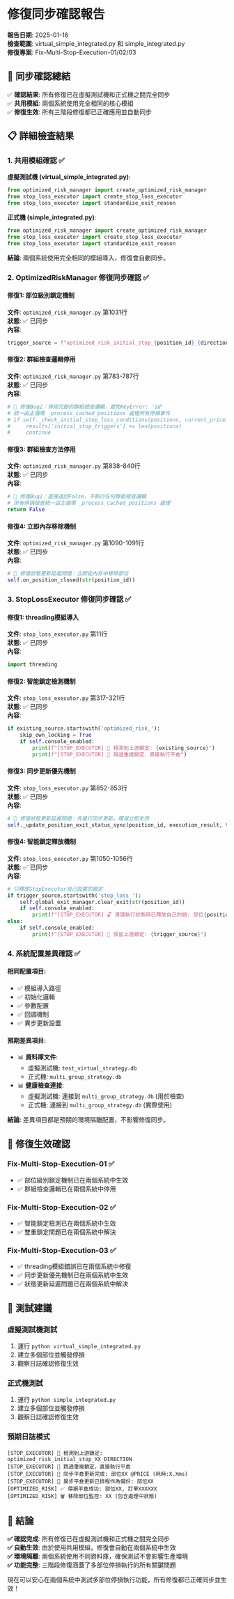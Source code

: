 # 修復同步確認報告

**報告日期**: 2025-01-16  
**檢查範圍**: virtual_simple_integrated.py 和 simple_integrated.py  
**修復專案**: Fix-Multi-Stop-Execution-01/02/03  

## 🎯 同步確認總結

✅ **確認結果**: 所有修復已在虛擬測試機和正式機之間完全同步  
✅ **共用模組**: 兩個系統使用完全相同的核心模組  
✅ **修復生效**: 所有三階段修復都已正確應用並自動同步  

## 📋 詳細檢查結果

### 1. 共用模組確認 ✅

**虛擬測試機 (virtual_simple_integrated.py)**:
```python
from optimized_risk_manager import create_optimized_risk_manager
from stop_loss_executor import create_stop_loss_executor
from stop_loss_executor import standardize_exit_reason
```

**正式機 (simple_integrated.py)**:
```python
from optimized_risk_manager import create_optimized_risk_manager
from stop_loss_executor import create_stop_loss_executor
from stop_loss_executor import standardize_exit_reason
```

**結論**: 兩個系統使用完全相同的模組導入，修復會自動同步。

### 2. OptimizedRiskManager 修復同步確認 ✅

#### 修復1: 部位級別鎖定機制
**文件**: `optimized_risk_manager.py` 第1031行  
**狀態**: ✅ 已同步  
**內容**: 
```python
trigger_source = f"optimized_risk_initial_stop_{position_id}_{direction}"
```

#### 修復2: 群組檢查邏輯停用
**文件**: `optimized_risk_manager.py` 第783-787行  
**狀態**: ✅ 已同步  
**內容**: 
```python
# 🔧 修復Bug2：停用冗餘的群組檢查邏輯，避免KeyError: 'id'
# 統一由主循環 _process_cached_positions 處理所有停損事件
# if self._check_initial_stop_loss_conditions(positions, current_price):
#     results['initial_stop_triggers'] += len(positions)
#     continue
```

#### 修復3: 群組檢查方法停用
**文件**: `optimized_risk_manager.py` 第838-840行  
**狀態**: ✅ 已同步  
**內容**: 
```python
# 🔧 修復Bug2：直接返回False，不執行任何群組檢查邏輯
# 所有停損檢查統一由主循環 _process_cached_positions 處理
return False
```

#### 修復4: 立即內存移除機制
**文件**: `optimized_risk_manager.py` 第1090-1091行  
**狀態**: ✅ 已同步  
**內容**: 
```python
# 🔧 修復狀態更新延遲問題：立即從內存中移除部位
self.on_position_closed(str(position_id))
```

### 3. StopLossExecutor 修復同步確認 ✅

#### 修復1: threading模組導入
**文件**: `stop_loss_executor.py` 第11行  
**狀態**: ✅ 已同步  
**內容**: 
```python
import threading
```

#### 修復2: 智能鎖定檢測機制
**文件**: `stop_loss_executor.py` 第317-321行  
**狀態**: ✅ 已同步  
**內容**: 
```python
if existing_source.startswith('optimized_risk_'):
    skip_own_locking = True
    if self.console_enabled:
        print(f"[STOP_EXECUTOR] 🔗 檢測到上游鎖定: {existing_source}")
        print(f"[STOP_EXECUTOR] 🚀 跳過重複鎖定，直接執行平倉")
```

#### 修復3: 同步更新優先機制
**文件**: `stop_loss_executor.py` 第852-853行  
**狀態**: ✅ 已同步  
**內容**: 
```python
# 🔧 修復狀態更新延遲問題：先進行同步更新，確保立即生效
self._update_position_exit_status_sync(position_id, execution_result, trigger_info)
```

#### 修復4: 智能鎖定釋放機制
**文件**: `stop_loss_executor.py` 第1050-1056行  
**狀態**: ✅ 已同步  
**內容**: 
```python
# 只釋放StopExecutor自己設置的鎖定
if trigger_source.startswith('stop_loss_'):
    self.global_exit_manager.clear_exit(str(position_id))
    if self.console_enabled:
        print(f"[STOP_EXECUTOR] 🔓 清理執行狀態時已釋放自己的鎖: 部位{position_id}")
else:
    if self.console_enabled:
        print(f"[STOP_EXECUTOR] 🔗 保留上游鎖定: {trigger_source}")
```

### 4. 系統配置差異確認 ✅

#### 相同配置項目:
- ✅ 模組導入路徑
- ✅ 初始化邏輯
- ✅ 參數配置
- ✅ 回調機制
- ✅ 異步更新設置

#### 預期差異項目:
- 📊 **資料庫文件**:
  - 虛擬測試機: `test_virtual_strategy.db`
  - 正式機: `multi_group_strategy.db`
- 📊 **健康檢查連接**:
  - 虛擬測試機: 連接到 `multi_group_strategy.db` (用於檢查)
  - 正式機: 連接到 `multi_group_strategy.db` (實際使用)

**結論**: 差異項目都是預期的環境隔離配置，不影響修復同步。

## 🎯 修復生效確認

### Fix-Multi-Stop-Execution-01 ✅
- ✅ 部位級別鎖定機制已在兩個系統中生效
- ✅ 群組檢查邏輯已在兩個系統中停用

### Fix-Multi-Stop-Execution-02 ✅
- ✅ 智能鎖定檢測已在兩個系統中生效
- ✅ 雙重鎖定問題已在兩個系統中解決

### Fix-Multi-Stop-Execution-03 ✅
- ✅ threading模組錯誤已在兩個系統中修復
- ✅ 同步更新優先機制已在兩個系統中生效
- ✅ 狀態更新延遲問題已在兩個系統中解決

## 🚀 測試建議

### 虛擬測試機測試
1. 運行 `python virtual_simple_integrated.py`
2. 建立多個部位並觸發停損
3. 觀察日誌確認修復生效

### 正式機測試
1. 運行 `python simple_integrated.py`
2. 建立多個部位並觸發停損
3. 觀察日誌確認修復生效

### 預期日誌模式
```
[STOP_EXECUTOR] 🔗 檢測到上游鎖定: optimized_risk_initial_stop_XX_DIRECTION
[STOP_EXECUTOR] 🚀 跳過重複鎖定，直接執行平倉
[STOP_EXECUTOR] 💾 同步平倉更新完成: 部位XX @PRICE (耗時:X.Xms)
[STOP_EXECUTOR] 🚀 異步平倉更新已排程作為備份: 部位XX
[OPTIMIZED_RISK] ✅ 停損平倉成功: 部位XX, 訂單XXXXXX
[OPTIMIZED_RISK] 🗑️ 移除部位監控: XX (包含處理中狀態)
```

## 🎉 結論

**✅ 確認完成**: 所有修復已在虛擬測試機和正式機之間完全同步  
**✅ 自動生效**: 由於使用共用模組，修復會自動在兩個系統中生效  
**✅ 環境隔離**: 兩個系統使用不同資料庫，確保測試不會影響生產環境  
**✅ 功能完整**: 三階段修復涵蓋了多部位停損執行的所有關鍵問題  

現在可以安心在兩個系統中測試多部位停損執行功能，所有修復都已正確同步並生效！
